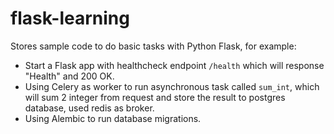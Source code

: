# flask-learning

Stores sample code to do basic tasks with Python Flask, for example:

- Start a Flask app with healthcheck endpoint `/health` which will response "Health" and 200 OK.
- Using Celery as worker to run asynchronous task called `sum_int`, which will sum 2 integer from request and store the result to postgres database, used redis as broker.
- Using Alembic to run database migrations.